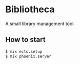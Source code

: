 # Bibliotheca

A small library management tool.

## How to start

```bash
$ mix ecto.setup
$ mix phoenix.server
```